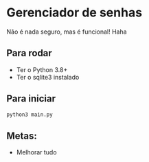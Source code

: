 # Gerenciador de senhas 
Não é nada seguro, mas é funcional! Haha
## Para rodar
- Ter o Python 3.8+
- Ter o sqlite3 instalado
## Para iniciar
```sh
python3 main.py
```
## Metas:
- Melhorar tudo
